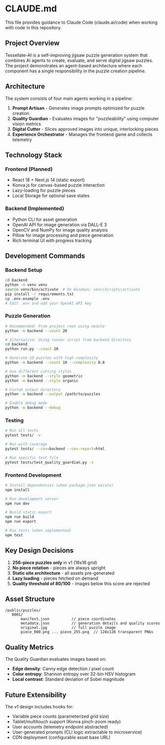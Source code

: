 # CLAUDE.md

This file provides guidance to Claude Code (claude.ai/code) when working with code in this repository.

## Project Overview

Tessellate-AI is a self-improving jigsaw puzzle generation system that combines AI agents to create, evaluate, and serve digital jigsaw puzzles. The project demonstrates an agent-based architecture where each component has a single responsibility in the puzzle creation pipeline.

## Architecture

The system consists of four main agents working in a pipeline:

1. **Prompt Artisan** - Generates image prompts optimized for puzzle creation
2. **Quality Guardian** - Evaluates images for "puzzleability" using computer vision metrics
3. **Digital Cutter** - Slices approved images into unique, interlocking pieces
4. **Experience Orchestrator** - Manages the frontend game and collects telemetry

## Technology Stack

### Frontend (Planned)
- React 18 + Next.js 14 (static export)
- Konva.js for canvas-based puzzle interaction
- Lazy-loading for puzzle pieces
- Local Storage for optional save states

### Backend (Implemented)
- Python CLI for asset generation
- OpenAI API for image generation via DALL-E 3
- OpenCV and NumPy for image quality analysis
- Pillow for image processing and piece generation
- Rich terminal UI with progress tracking

## Development Commands

### Backend Setup
```bash
cd backend
python -m venv venv
source venv/bin/activate  # On Windows: venv\Scripts\activate
pip install -r requirements.txt
cp .env.example .env
# Edit .env and add your OpenAI API key
```

### Puzzle Generation
```bash
# Recommended: From project root using module
python -m backend --count 20

# Alternative: Using runner script from backend directory
cd backend
python run.py --count 20

# Generate 10 puzzles with high complexity
python -m backend --count 10 --complexity 0.8

# Use different cutting styles
python -m backend --style geometric
python -m backend --style organic

# Custom output directory
python -m backend --output /path/to/puzzles

# Enable debug mode
python -m backend --debug
```

### Testing
```bash
# Run all tests
pytest tests/ -v

# Run with coverage
pytest tests/ --cov=backend --cov-report=html

# Run specific test file
pytest tests/test_quality_guardian.py -v
```

### Frontend Development
```bash
# Install dependencies (when package.json exists)
npm install

# Run development server
npm run dev

# Build static export
npm run build
npm run export

# Run tests (when implemented)
npm test
```

## Key Design Decisions

1. **256-piece puzzles only** in v1 (16x16 grid)
2. **No piece rotation** - pieces are always upright
3. **Static site architecture** - all assets pre-generated
4. **Lazy loading** - pieces fetched on demand
5. **Quality threshold of 80/100** - images below this score are rejected

## Asset Structure

```
/public/puzzles/
   0001/
       manifest.json          // piece coordinates
       metadata.json          // generation details and quality scores
       original.jpg           // full puzzle image
       piece_000.png ... piece_255.png  // 128x128 transparent PNGs
```

## Quality Metrics

The Quality Guardian evaluates images based on:
- **Edge density**: Canny edge detection / pixel count
- **Color entropy**: Shannon entropy over 32-bin HSV histogram  
- **Local contrast**: Standard deviation of Sobel magnitude

## Future Extensibility

The v1 design includes hooks for:
- Variable piece counts (parameterized grid size)
- Tablet/multitouch support (Konva pinch-zoom ready)
- User accounts (telemetry endpoint abstracted)
- User-generated prompts (CLI logic extractable to microservice)
- CDN deployment (configurable asset base URL)
